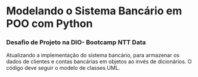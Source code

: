 
# Modelando o Sistema Bancário em POO com Python

### Desafio de Projeto na DIO- Bootcamp NTT Data

Atualizando a implementação do sistema bancário, para armazenar os dados de clientes e contas bancárias em objetos ao invés de dicionários. O código deve seguir o modelo de classes UML.


